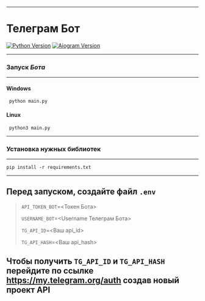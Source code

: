 
----

# Телеграм Бот 

[![Python Version](https://img.shields.io/badge/Python-3.10-green)](https://www.python.org/downloads/release/python-3100/) [![Aiogram Version](https://img.shields.io/badge/Aiogram-2.23.1-red)](https://piwheels.org/project/aiogram/)


___
### Запуск *Бота*
___
#### Windows

```shell
 python main.py
```
#### Linux

```shell
 python3 main.py
```

---
### Установка нужных библиотек

---

```shell
pip install -r requirements.txt
```

---

## Перед запуском, создайте файл `.env`
> `API_TOKEN_BOT`=<Токен Бота>
> 
> `USERNAME_BOT`=<Username Телеграм Бота>
> 
> `TG_API_ID`=<Ваш api_id>
> 
> `TG_API_HASH`=<Ваш api_hash>

Чтобы получить `TG_API_ID` и `TG_API_HASH` перейдите по ссылке https://my.telegram.org/auth создав новый проект API
---
